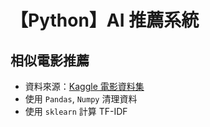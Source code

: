 # 【Python】AI 推薦系統

## 相似電影推薦

* 資料來源：[Kaggle 電影資料集](https://www.kaggle.com/rounakbanik/the-movies-dataset)
* 使用 `Pandas`, `Numpy` 清理資料
* 使用 `sklearn` 計算 TF-IDF
